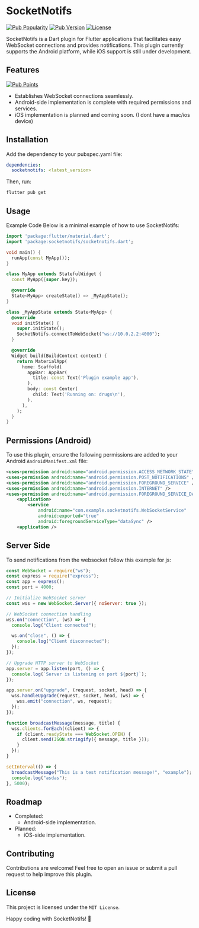 # SocketNotifs

[![Pub Popularity](https://img.shields.io/pub/popularity/socketnotifs)](https://pub.dev/packages/socketnotifs)
[![Pub Version](https://img.shields.io/pub/v/socketnotifs)](https://pub.dev/packages/socketnotifs)
[![License](https://img.shields.io/github/license/yajatkaul/SocketNotifs)](https://pub.dev/packages/socketnotifs)

SocketNotifs is a Dart plugin for Flutter applications that facilitates easy WebSocket connections and provides notifications. This plugin currently supports the Android platform, while iOS support is still under development.

## Features

[![Pub Points](https://img.shields.io/pub/points/socketnotifs)](https://pub.dev/packages/socketnotifs)

- Establishes WebSocket connections seamlessly.
- Android-side implementation is complete with required permissions and services.
- iOS implementation is planned and coming soon. (I dont have a mac/ios device)

## Installation

Add the dependency to your pubspec.yaml file:

```yaml
dependencies:
  socketnotifs: <latest_version>
```

Then, run:

```bash
flutter pub get
```

## Usage

Example Code
Below is a minimal example of how to use SocketNotifs:

```dart
import 'package:flutter/material.dart';
import 'package:socketnotifs/socketnotifs.dart';

void main() {
  runApp(const MyApp());
}

class MyApp extends StatefulWidget {
  const MyApp({super.key});

  @override
  State<MyApp> createState() => _MyAppState();
}

class _MyAppState extends State<MyApp> {
  @override
  void initState() {
    super.initState();
    SocketNotifs.connectToWebSocket("ws://10.0.2.2:4000");
  }

  @override
  Widget build(BuildContext context) {
    return MaterialApp(
      home: Scaffold(
        appBar: AppBar(
          title: const Text('Plugin example app'),
        ),
        body: const Center(
          child: Text('Running on: drugs\n'),
        ),
      ),
    );
  }
}
```

## Permissions (Android)

To use this plugin, ensure the following permissions are added to your Android `AndroidManifest.xml` file:

```xml
<uses-permission android:name="android.permission.ACCESS_NETWORK_STATE" />
<uses-permission android:name="android.permission.POST_NOTIFICATIONS" />
<uses-permission android:name="android.permission.FOREGROUND_SERVICE" />
<uses-permission android:name="android.permission.INTERNET" />
<uses-permission android:name="android.permission.FOREGROUND_SERVICE_DATA_SYNC" />
    <application>
        <service
            android:name="com.example.socketnotifs.WebSocketService"
            android:exported="true"
            android:foregroundServiceType="dataSync" />
    <application />
```

## Server Side

To send notifications from the websocket follow this example for js:

```js
const WebSocket = require("ws");
const express = require("express");
const app = express();
const port = 4000;

// Initialize WebSocket server
const wss = new WebSocket.Server({ noServer: true });

// WebSocket connection handling
wss.on("connection", (ws) => {
  console.log("Client connected");

  ws.on("close", () => {
    console.log("Client disconnected");
  });
});

// Upgrade HTTP server to WebSocket
app.server = app.listen(port, () => {
  console.log(`Server is listening on port ${port}`);
});

app.server.on("upgrade", (request, socket, head) => {
  wss.handleUpgrade(request, socket, head, (ws) => {
    wss.emit("connection", ws, request);
  });
});

function broadcastMessage(message, title) {
  wss.clients.forEach((client) => {
    if (client.readyState === WebSocket.OPEN) {
      client.send(JSON.stringify({ message, title }));
    }
  });
}

setInterval(() => {
  broadcastMessage("This is a test notification message!", "example");
  console.log("asdas");
}, 5000);
```

## Roadmap

- Completed:
  - Android-side implementation.
- Planned:
  - iOS-side implementation.

## Contributing

Contributions are welcome! Feel free to open an issue or submit a pull request to help improve this plugin.

## License

This project is licensed under the `MIT License`.

Happy coding with SocketNotifs! 🎉
